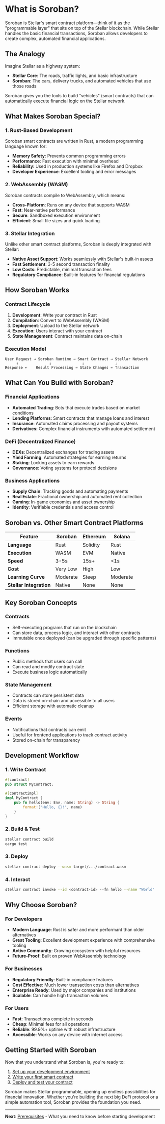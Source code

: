 # What is Soroban?

Soroban is Stellar's smart contract platform—think of it as the "programmable layer" that sits on top of the Stellar blockchain. While Stellar handles the basic financial transactions, Soroban allows developers to create complex, automated financial applications.

## The Analogy

Imagine Stellar as a highway system:
- **Stellar Core**: The roads, traffic lights, and basic infrastructure
- **Soroban**: The cars, delivery trucks, and automated vehicles that use those roads

Soroban gives you the tools to build "vehicles" (smart contracts) that can automatically execute financial logic on the Stellar network.

## What Makes Soroban Special?

### **1. Rust-Based Development**
Soroban smart contracts are written in Rust, a modern programming language known for:
- **Memory Safety**: Prevents common programming errors
- **Performance**: Fast execution with minimal overhead
- **Reliability**: Used in production systems like Firefox and Dropbox
- **Developer Experience**: Excellent tooling and error messages

### **2. WebAssembly (WASM)**
Soroban contracts compile to WebAssembly, which means:
- **Cross-Platform**: Runs on any device that supports WASM
- **Fast**: Near-native performance
- **Secure**: Sandboxed execution environment
- **Efficient**: Small file sizes and quick loading

### **3. Stellar Integration**
Unlike other smart contract platforms, Soroban is deeply integrated with Stellar:
- **Native Asset Support**: Works seamlessly with Stellar's built-in assets
- **Fast Settlement**: 3-5 second transaction finality
- **Low Costs**: Predictable, minimal transaction fees
- **Regulatory Compliance**: Built-in features for financial regulations

## How Soroban Works

### **Contract Lifecycle**

1. **Development**: Write your contract in Rust
2. **Compilation**: Convert to WebAssembly (WASM)
3. **Deployment**: Upload to the Stellar network
4. **Execution**: Users interact with your contract
5. **State Management**: Contract maintains data on-chain

### **Execution Model**

```
User Request → Soroban Runtime → Smart Contract → Stellar Network
     ↑              ↓              ↓              ↓
Response ←    Result Processing ← State Changes ← Transaction
```

## What Can You Build with Soroban?

### **Financial Applications**
- **Automated Trading**: Bots that execute trades based on market conditions
- **Lending Platforms**: Smart contracts that manage loans and interest
- **Insurance**: Automated claims processing and payout systems
- **Derivatives**: Complex financial instruments with automated settlement

### **DeFi (Decentralized Finance)**
- **DEXs**: Decentralized exchanges for trading assets
- **Yield Farming**: Automated strategies for earning returns
- **Staking**: Locking assets to earn rewards
- **Governance**: Voting systems for protocol decisions

### **Business Applications**
- **Supply Chain**: Tracking goods and automating payments
- **Real Estate**: Fractional ownership and automated rent collection
- **Gaming**: In-game economies and asset ownership
- **Identity**: Verifiable credentials and access control

## Soroban vs. Other Smart Contract Platforms

| Feature | Soroban | Ethereum | Solana |
|---------|---------|----------|---------|
| **Language** | Rust | Solidity | Rust |
| **Execution** | WASM | EVM | Native |
| **Speed** | 3-5s | 15s+ | <1s |
| **Cost** | Very Low | High | Low |
| **Learning Curve** | Moderate | Steep | Moderate |
| **Stellar Integration** | Native | None | None |

## Key Soroban Concepts

### **Contracts**
- Self-executing programs that run on the blockchain
- Can store data, process logic, and interact with other contracts
- Immutable once deployed (can be upgraded through specific patterns)

### **Functions**
- Public methods that users can call
- Can read and modify contract state
- Execute business logic automatically

### **State Management**
- Contracts can store persistent data
- Data is stored on-chain and accessible to all users
- Efficient storage with automatic cleanup

### **Events**
- Notifications that contracts can emit
- Useful for frontend applications to track contract activity
- Stored on-chain for transparency

## Development Workflow

### **1. Write Contract**
```rust
#[contract]
pub struct MyContract;

#[contractimpl]
impl MyContract {
    pub fn hello(env: Env, name: String) -> String {
        format!("Hello, {}!", name)
    }
}
```

### **2. Build & Test**
```bash
stellar contract build
cargo test
```

### **3. Deploy**
```bash
stellar contract deploy --wasm target/.../contract.wasm
```

### **4. Interact**
```bash
stellar contract invoke --id <contract-id> --fn hello --name "World"
```

## Why Choose Soroban?

### **For Developers**
- **Modern Language**: Rust is safer and more performant than older alternatives
- **Great Tooling**: Excellent development experience with comprehensive tooling
- **Active Community**: Growing ecosystem with helpful resources
- **Future-Proof**: Built on proven WebAssembly technology

### **For Businesses**
- **Regulatory Friendly**: Built-in compliance features
- **Cost Effective**: Much lower transaction costs than alternatives
- **Enterprise Ready**: Used by major companies and institutions
- **Scalable**: Can handle high transaction volumes

### **For Users**
- **Fast**: Transactions complete in seconds
- **Cheap**: Minimal fees for all operations
- **Reliable**: 99.9%+ uptime with robust infrastructure
- **Accessible**: Works on any device with internet access

## Getting Started with Soroban

Now that you understand what Soroban is, you're ready to:
1. [Set up your development environment](environment-setup.md)
2. [Write your first smart contract](smart-contracts/your-first-contract.md)
3. [Deploy and test your contract](smart-contracts/deploying-contracts.md)

Soroban makes Stellar programmable, opening up endless possibilities for financial innovation. Whether you're building the next big DeFi protocol or a simple automation tool, Soroban provides the foundation you need.

---

**Next**: [Prerequisites](prerequisites.md) - What you need to know before starting development
